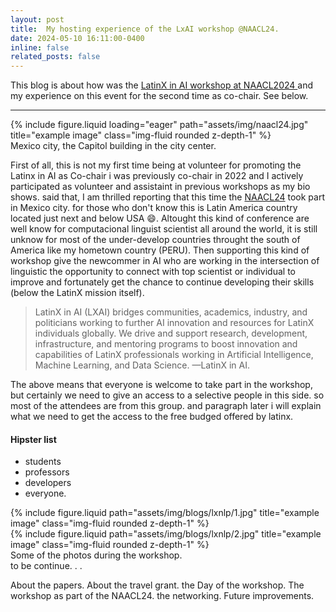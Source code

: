 ```yaml
---
layout: post
title:  My hosting experience of the LxAI workshop @NAACL24.
date: 2024-05-10 16:11:00-0400
inline: false
related_posts: false
---
```


This blog is about how was the <a href= "https://www.latinxinai.org/naacl-2024"> LatinX in AI  workshop at NAACL2024 </a> and my experience on this event for the second time as co-chair. See below.

---

<div class="row">
    <div class="col-sm mt-3 mt-md-0">
        {% include figure.liquid loading="eager" path="assets/img/naacl24.jpg" title="example image" class="img-fluid rounded z-depth-1" %}
    </div>
</div>
<div class="caption">
    Mexico city, the Capitol building in the city center.
</div>


First of all, this is not my first time being at volunteer for promoting the Latinx in AI as Co-chair i was previously co-chair in 2022 and I actively participated as volunteer and assistaint in previous workshops as my bio shows. said that, I am thrilled reporting that this time the <a href="https://2024.naacl.org/"> NAACL24</a> took part in Mexico city. for those who don't know this is Latin America country located just next and below USA :smile:. Altought this kind of conference are well know for computacional linguist scientist all around the world, it is still unknow for most of the under-develop countries throught the south of America like my hometown country (PERU). Then supporting this kind of workshop give the newcommer in AI who are working in the intersection of linguistic the opportunity to connect with top scientist or individual to improve and fortunately get the chance to continue developing their skills (below the LatinX mission itself).

> LatinX in AI (LXAI) bridges communities, academics, industry, and politicians working to further AI innovation and resources for LatinX individuals globally. We drive and support research, development, infrastructure, and mentoring programs to boost innovation and capabilities of LatinX professionals working in Artificial Intelligence, Machine Learning, and Data Science.
> —LatinX in AI.


The above means that everyone is welcome to take part in the workshop, but certainly we need to give an access to a selective people in this side. so most of the attendees are from this group. and paragraph later i will explain what we need to get the access to the free budged offered by latinx.
#### Hipster list

<ul>
    <li>students</li>
    <li>professors</li>
    <li>developers</li>
    <li>everyone.</li>
</ul>

<div class="row justify-content-sm-center">
    <div class="col-sm-8 mt-3 mt-md-0">
        {% include figure.liquid path="assets/img/blogs/lxnlp/1.jpg" title="example image" class="img-fluid rounded z-depth-1" %}
    </div>
    <div class="col-sm-4 mt-3 mt-md-0">
        {% include figure.liquid path="assets/img/blogs/lxnlp/2.jpg" title="example image" class="img-fluid rounded z-depth-1" %}
    </div>
</div>
<div class="caption">
    Some of the photos during the workshop.
</div>
to be continue. . .

About the papers.
About the travel grant.
the Day of the workshop.
The workshop as part of the NAACL24.
the networking.
Future improvements.